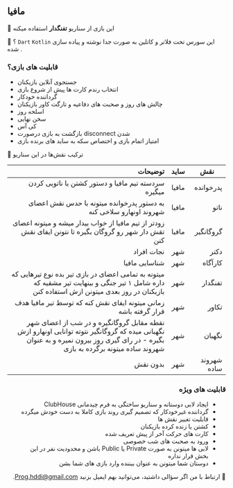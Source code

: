 ##  مافیا 

🎯 این بازی از سناریو **تفنگدار** استفاده میکنه   

📝 ؟ `Dart` `Kotlin`
این سورس تحت فلاتر و کاتلین به صورت جدا نوشته و پیاده سازی شده .

### قابلیت های بازی؟
- جستجوی آنلاین بازیکنان
- انتخاب رندم کارت ها پیش از شروع بازی
- گرداننده خودکار
- چالش های روز و صحبت های دفاعیه و تارگت کاور بازیکنان 
- اسلحه روز
- سخن نهایی
- کی آس
- بازگشت به بازی درصورت disconnect شدن
- امتیاز اتمام بازی و اختصاص سکه به ساید های برنده بازی





👥 ترکیب نقش‌ها در این سناریو<div dir="rtl" align="right">

| نقش           | ساید | توضیحات             |
|---------------|:-------:|---------------------------:|
| پدرخوانده    |مافیا  | سردسته تیم مافیا و دستور کشتن یا ناتویی کردن میگیره        |
| ناتو       | مافیا  | به دستور پدرخوانده میتونه با حدس نقش اعضای شهروند اونهارو سلاخی کنه |
| گروگانگیر       | مافیا  | زودتر از تیم مافیا از خواب بیدار میشه و میتونه اعضای تقش دار شهر رو گروگان بگیره تا نتونن ایفای نقش کنن |
| دکتر          | شهر  | نجات افراد         |
| کارآگاه       | شهر  | شناسایی مافیا       |
| تفنگدار  |شهر  | میتونه به تمامی اعضای در بازی تیر بده نوع تیرهایی که داره شامل ۱ تیر جنگی و بینهایت تیر مشقیه که بازیکنان در روز بعدی میتونن ازش استفاده کنن       |
| تکاور | شهر | زمانی میتونه ایفای نقش کنه که توسط تیر مافیا هدف قرار گرفته باشه
|نگهبان | شهر | نقطه مقابل گروگانگیره و در شب از اعضای شهر نگهبانی میده که گروگانگیر نتوته توانایی اونهارو ازش بگیره - در رای گیری روز بیرون نمیره و به عنوان شهروند ساده میتونه برگرده به بازی
| شهروند ساده | شهر | بدون نقش





### قابلیت های ویژه

- ایجاد لابی دوستانه و سناریو ساختگی به فرم چیدمانی ClubHouse
- گرداننده غیرخودکار که تصمیم گیری روند بازی کاملا به دست خودش میگرده
- قابلیت تغییر نقش ها
- کشتن یا زنده کرده بازیکنان
- کارت های حرکت آخر از پیش تعریف شده
- ورود به صحبت های شب خصوصی
- لابی ها میتونن به صورت Private یا Public باشن و محدودیت نفر در این بخش قرار نداره
- دوستان شما میتونن به عنوان بیننده وارد بازی های شما بشن






📧 ارتباط با من
اگر سؤالی داشتید، می‌توانید بهم ایمیل بزنید Prog.hddi@gmail.com.
